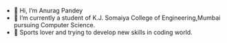 - 👋 Hi, I’m Anurag Pandey
- 🌱 I’m currently a student of K.J. Somaiya College of Engineering,Mumbai pursuing Computer Science.
- 💞️ Sports lover and trying to develop new skills in coding world.

<!---
anurag-p15/anurag-p15 is a ✨ special ✨ repository because its `README.md` (this file) appears on your GitHub profile.
You can click the Preview link to take a look at your changes.
--->
